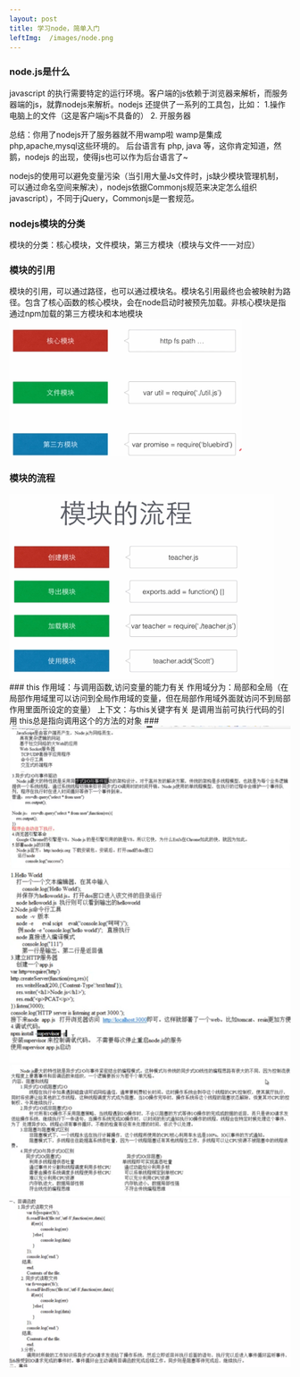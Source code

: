 ```yaml
---
layout: post
title: 学习node，简单入门
leftImg:  /images/node.png
---
```


### node.js是什么
javascript 的执行需要特定的运行环境。客户端的js依赖于浏览器来解析，而服务器端的js，就靠nodejs来解析。nodejs 还提供了一系列的工具包，比如： 1.操作电脑上的文件（这是客户端js不具备的）  2. 开服务器

总结：你用了nodejs开了服务器就不用wamp啦   wamp是集成 php,apache,mysql这些环境的。
后台语言有 php, java 等，这你肯定知道，然鹅，nodejs 的出现，使得js也可以作为后台语言了~

nodejs的使用可以避免变量污染（当引用大量Js文件时，js缺少模块管理机制，可以通过命名空间来解决），nodejs依据Commonjs规范来决定怎么组织javascript），不同于jQuery，Commonjs是一套规范。

### nodejs模块的分类
模块的分类：核心模块，文件模块，第三方模块（模块与文件一一对应）
### 模块的引用
模块的引用，可以通过路径，也可以通过模块名。模块名引用最终也会被映射为路径。包含了核心函数的核心模块，会在node启动时被预先加载。非核心模块是指通过npm加载的第三方模块和本地模块
<img src="../images/mk.png" />
### 模块的流程
<img src="../images/mklc.png" alt="" />
### this
作用域：与调用函数,访问变量的能力有关 作用域分为：局部和全局（在局部作用域里可以访问到全局作用域的变量，但在局部作用域外面就访问不到局部作用里面所设定的变量）
上下文：与this关键字有关 是调用当前可执行代码的引用
this总是指向调用这个的方法的对象
###
<img src="../images/node1.png" alt="" />
<img src="../images/node3.png" alt="" />
<img src="../images/node4.png" alt="" />
<img src="../images/node5.png" alt="" />
<img src="../images/node6.png" alt="" />


